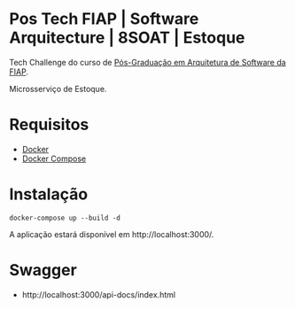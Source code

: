 # Pos Tech FIAP | Software Arquitecture | 8SOAT | Estoque

Tech Challenge do curso de [Pós-Graduação em Arquitetura de Software da FIAP](https://postech.fiap.com.br/curso/software-architecture/).

Microsserviço de Estoque.

# Requisitos

* [Docker](https://docs.docker.com/engine/install/)
* [Docker Compose](https://github.com/docker/compose)

# Instalação

```
docker-compose up --build -d
```

A aplicação estará disponível em http://localhost:3000/.

# Swagger

* http://localhost:3000/api-docs/index.html
